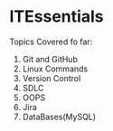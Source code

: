 # ITEssentials
Topics Covered fo far:<br>
1. Git and GitHub<br>
2. Linux Commands<br>
3. Version Control<br>
4. SDLC<br>
5. OOPS<br>
6. Jira<br>
7. DataBases(MySQL)<br>

